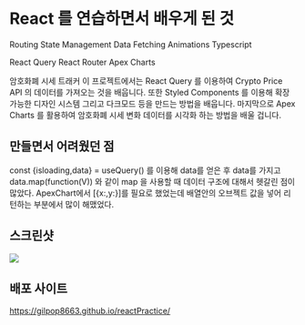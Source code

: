 # React 를 연습하면서 배우게 된 것

Routing
State Management
Data Fetching
Animations
Typescript


React Query
React Router
Apex Charts


암호화폐 시세 트래커
이 프로젝트에서는 React Query 를 이용하여 Crypto Price API 의 데이터를 가져오는 것을 배웁니다. 또한 Styled Components 를 이용해 확장 가능한 디자인 시스템 그리고 다크모드 등을 만드는 방법을 배웁니다. 마지막으로 Apex Charts 를 활용하여 암호화폐 시세 변화 데이터를 시각화 하는 방법을 배울 겁니다.

## 만들면서 어려웠던 점

const {isloading,data} = useQuery() 를 이용해 data를 얻은 후 data를 가지고 data.map(function(V)) 와 같이 map 을 사용할 때 데이터 구조에 대해서 헷갈린 점이 많았다. ApexChart에서 [{x:,y:}]를 필요로 했었는데 배열안의 오브젝트 값을 넣어 리턴하는 부분에서 많이 해맸었다.

## 스크린샷

<img src="https://user-images.githubusercontent.com/80146176/143953310-a73e5f60-fcc4-4398-a44e-5a8eec043007.png" width="auto" />

## 배포 사이트

https://gilpop8663.github.io/reactPractice/
